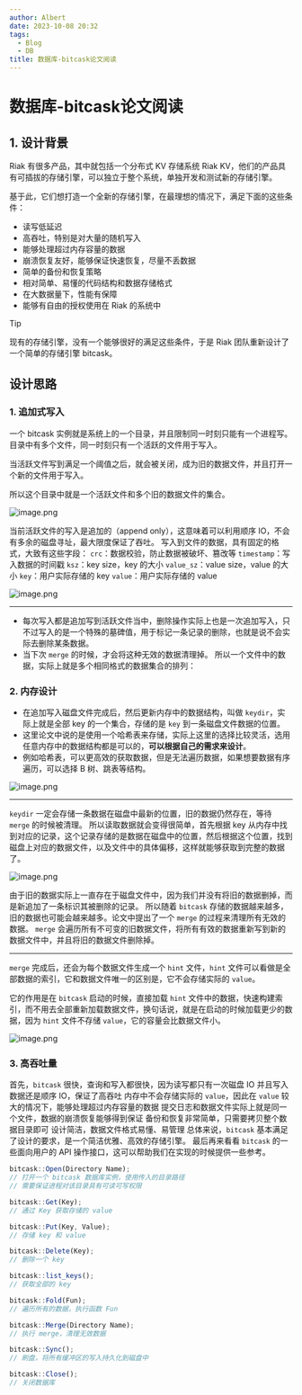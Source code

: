 ```yaml
---
author: Albert
date: 2023-10-08 20:32
tags:
  - Blog
  - DB
title: 数据库-bitcask论文阅读
---
```


# 数据库-bitcask论文阅读

## 1. 设计背景

Riak 有很多产品，其中就包括一个分布式 KV 存储系统 Riak KV，他们的产品具有可插拔的存储引擎，可以独立于整个系统，单独开发和测试新的存储引擎。

基于此，它们想打造一个全新的存储引擎，在最理想的情况下，满足下面的这些条件：

- 读写低延迟
- 高吞吐，特别是对大量的随机写入
- 能够处理超过内存容量的数据
- 崩溃恢复友好，能够保证快速恢复，尽量不丢数据
- 简单的备份和恢复策略
- 相对简单、易懂的代码结构和数据存储格式
- 在大数据量下，性能有保障
- 能够有自由的授权使用在 Riak 的系统中

> [!tip]
> 现有的存储引擎，没有一个能够很好的满足这些条件，于是 Riak 团队重新设计了一个简单的存储引擎 bitcask。

## 设计思路

### 1. 追加式写入

一个 bitcask 实例就是系统上的一个目录，并且限制同一时刻只能有一个进程写。目录中有多个文件，同一时刻只有一个活跃的文件用于写入。

当活跃文件写到满足一个阈值之后，就会被关闭，成为旧的数据文件，并且打开一个新的文件用于写入。

所以这个目录中就是一个活跃文件和多个旧的数据文件的集合。

![image.png](https://img-20221128.oss-cn-shanghai.aliyuncs.com/img-2023-05/20231122233252.png)

当前活跃文件的写入是追加的（append only），这意味着可以利用顺序 IO，不会有多余的磁盘寻址，最大限度保证了吞吐。
写入到文件的数据，具有固定的格式，大致有这些字段：
`crc`：数据校验，防止数据被破坏、篡改等
`timestamp`：写入数据的时间戳
`ksz`：key size，key 的大小
`value_sz`：value size，value 的大小
`key`：用户实际存储的 key
`value`：用户实际存储的 value

![image.png](https://img-20221128.oss-cn-shanghai.aliyuncs.com/img-2023-05/20231122233810.png)

---

- 每次写入都是追加写到活跃文件当中，删除操作实际上也是一次追加写入，只不过写入的是一个特殊的墓碑值，用于标记一条记录的删除，也就是说不会实际去删除某条数据。
- 当下次 `merge` 的时候，才会将这种无效的数据清理掉。
  所以一个文件中的数据，实际上就是多个相同格式的数据集合的排列：

### 2. 内存设计

- 在追加写入磁盘文件完成后，然后更新内存中的数据结构，叫做 `keydir`，实际上就是全部 key 的一个集合，存储的是 `key` 到一条磁盘文件数据的位置。
- 这里论文中说的是使用一个哈希表来存储，实际上这里的选择比较灵活，选用任意内存中的数据结构都是可以的，**可以根据自己的需求来设计**。
- 例如哈希表，可以更高效的获取数据，但是无法遍历数据，如果想要数据有序遍历，可以选择 B 树、跳表等结构。

![image.png](https://img-20221128.oss-cn-shanghai.aliyuncs.com/img-2023-05/20231122233829.png)

---

`keydir` 一定会存储一条数据在磁盘中最新的位置，旧的数据仍然存在，等待 `merge` 的时候被清理。
所以读取数据就会变得很简单，首先根据 key 从内存中找到对应的记录，这个记录存储的是数据在磁盘中的位置，然后根据这个位置，找到磁盘上对应的数据文件，以及文件中的具体偏移，这样就能够获取到完整的数据了。

![image.png](https://img-20221128.oss-cn-shanghai.aliyuncs.com/img-2023-05/20231122233917.png)

由于旧的数据实际上一直存在于磁盘文件中，因为我们并没有将旧的数据删掉，而是新追加了一条标识其被删除的记录。
所以随着 `bitcask` 存储的数据越来越多，旧的数据也可能会越来越多。论文中提出了一个 `merge` 的过程来清理所有无效的数据。
`merge` 会遍历所有不可变的旧数据文件，将所有有效的数据重新写到新的数据文件中，并且将旧的数据文件删除掉。

---

`merge` 完成后，还会为每个数据文件生成一个 `hint` 文件，`hint` 文件可以看做是全部数据的索引，它和数据文件唯一的区别是，它不会存储实际的 `value`。

它的作用是在 `bitcask` 启动的时候，直接加载 `hint` 文件中的数据，快速构建索引，而不用去全部重新加载数据文件，换句话说，就是在启动的时候加载更少的数据，因为 `hint` 文件不存储 `value`，它的容量会比数据文件小。

![image.png](https://img-20221128.oss-cn-shanghai.aliyuncs.com/img-2023-05/20231122233935.png)

### 3. 高吞吐量

首先，`bitcask` 很快，查询和写入都很快，因为读写都只有一次磁盘 IO
并且写入数据还是顺序 IO，保证了高吞吐
内存中不会存储实际的 `value`，因此在 `value` 较大的情况下，能够处理超过内存容量的数据
提交日志和数据文件实际上就是同一个文件，数据的崩溃恢复能够得到保证
备份和恢复非常简单，只需要拷贝整个数据目录即可
设计简洁，数据文件格式易懂、易管理
总体来说，`bitcask` 基本满足了设计的要求，是一个简洁优雅、高效的存储引擎。
最后再来看看 `bitcask` 的一些面向用户的 API 操作接口，这可以帮助我们在实现的时候提供一些参考。

```js
bitcask::Open(Directory Name);
// 打开一个 bitcask 数据库实例，使用传入的目录路径
// 需要保证进程对该目录具有可读可写权限

bitcask::Get(Key);
// 通过 Key 获取存储的 value

bitcask::Put(Key, Value);
// 存储 key 和 value

bitcask::Delete(Key);
// 删除一个 key

bitcask::list_keys();
// 获取全部的 key

bitcask::Fold(Fun);
// 遍历所有的数据，执行函数 Fun

bitcask::Merge(Directory Name);
// 执行 merge，清理无效数据

bitcask::Sync();
// 刷盘，将所有缓冲区的写入持久化到磁盘中

bitcask::Close();
// 关闭数据库
```
